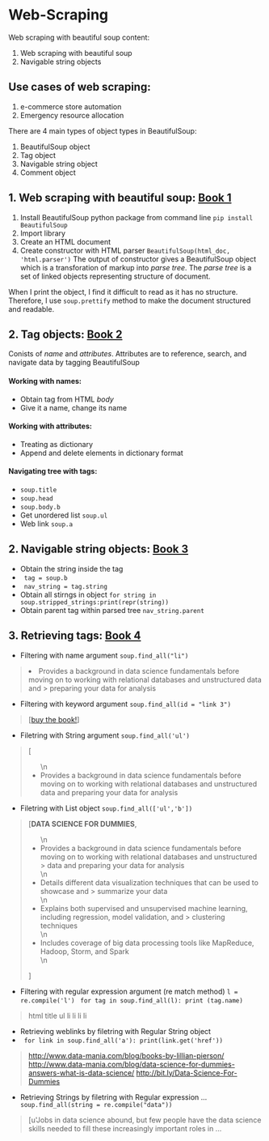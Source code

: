 # Web-Scraping
Web scraping with beautiful soup content:

01. Web scraping with beautiful soup
02. Navigable string objects


## Use cases of web scraping:
1. e-commerce store automation
2. Emergency resource allocation

There are 4 main types of object types in BeautifulSoup:
1. BeautifulSoup object
2. Tag object
3. Navigable string object
4. Comment object

## 1. Web scraping with beautiful soup: [Book 1]()
  1. Install BeautifulSoup python package from command line ```pip install BeautifulSoup```
  2. Import library
  3. Create an HTML document
  4. Create constructor with HTML parser ```BeautifulSoup(html_doc, 'html.parser')```
The output of constructor gives a BeautifulSoup object which is a transforation of markup into *parse tree*. The *parse tree* is a set of linked objects representing structure of document.

When I print the object, I find it difficult to read as it has no structure. Therefore, I use ```soup.prettify``` method to make the document structured and readable.

## 2. Tag objects: [Book 2]()
Conists of *name* and *attributes*. Attributes are to reference, search, and navigate data by tagging BeautifulSoup
#### Working with names:
  - Obtain tag from HTML *body*
  - Give it a name, change its name
#### Working with attributes:
  - Treating as dictionary
  - Append and delete elements in dictionary format
#### Navigating tree with tags:
  - ```soup.title```
  - ```soup.head```
  - ```soup.body.b```
  - Get unordered list ```soup.ul```
  - Web link ```soup.a```
 
## 2. Navigable string objects: [Book 3]()
  - Obtain the string inside the tag
  - ``` tag = soup.b```
  - ``` nav_string = tag.string```
  - Obtain all stirngs in object ```for string in soup.stripped_strings:print(repr(string))```
  - Obtain parent tag within parsed tree ```nav_string.parent```
## 3. Retrieving tags: [Book 4]()
  - Filtering with name argument ```soup.find_all("li")```
  > <li>Provides a background in data science fundamentals before moving on to working with relational databases and unstructured data and   > preparing your data for analysis</li>
  - Filtering with keyword argument  ```soup.find_all(id = "link 3")```
  > [<a class="preview" href="http://bit.ly/Data-Science-For-Dummies" id="link 3">buy the book!</a>]
  - Filetring with String argument ```soup.find_all('ul')```
  > [<ul>\n<li>Provides a background in data science fundamentals before moving on to working with relational databases and unstructured
  > data and preparing your data for analysis</li>
  
  - Filetring with List object ```soup.find_all(['ul','b'])```
  > [<b>DATA SCIENCE FOR DUMMIES</b>,
  > <ul>\n<li>Provides a background in data science fundamentals before moving on to working with relational databases and unstructured     > data and preparing your data for analysis</li>\n<li>Details different data visualization techniques that can be used to showcase and     > summarize your data</li>\n<li>Explains both supervised and unsupervised machine learning, including regression, model validation, and   > clustering techniques</li>\n<li>Includes coverage of big data processing tools like MapReduce, Hadoop, Storm, and Spark</li>\n</ul>]
  
  - Filtering with regular expression argument (re match method) ```l = re.compile('l')```
  ``` for tag in soup.find_all(l): print (tag.name)```
  > html
  > title
  > ul
  > li
  > li
  > li
  > li
  - Retrieving weblinks by filetring with Regular String object
  - ``` for link in soup.find_all('a'): print(link.get('href'))```
  > http://www.data-mania.com/blog/books-by-lillian-pierson/
  > http://www.data-mania.com/blog/data-science-for-dummies-answers-what-is-data-science/
  > http://bit.ly/Data-Science-For-Dummies
  
  - Retrieving Strings by filetring with Regular expression
... ``` soup.find_all(string = re.compile("data"))```
  > [u'Jobs in data science abound, but few people have the data science skills needed to fill these increasingly important roles in ...

